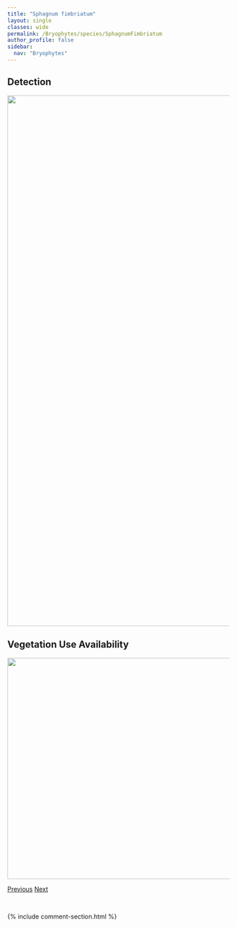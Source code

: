 ```yaml
---
title: "Sphagnum fimbriatum"
layout: single
classes: wide
permalink: /Bryophytes/species/SphagnumFimbriatum
author_profile: false
sidebar:
  nav: "Bryophytes"
---
```


<h2>Detection</h2>

<a href="https://drive.google.com/uc?export=view&id=1GTmdQzYv_qrw2vJT07XaZMfDSqosB5H5">
<img src="https://drive.google.com/uc?export=view&id=1GTmdQzYv_qrw2vJT07XaZMfDSqosB5H5" height = "1200" width = "800">
</a>


<h2>Vegetation Use Availability</h2>

<a href="https://drive.google.com/uc?export=view&id=1UiMZXyFRk6omIhcqSdjC2uLZ-ftvjHka">
<img src="https://drive.google.com/uc?export=view&id=1UiMZXyFRk6omIhcqSdjC2uLZ-ftvjHka" height = "500" width = "1000">
</a>


<a href="/DevelopmentWebsite/Bryophytes/species/SphagnumFallax" class="pagination--pager" title="Sphagnum fallax">Previous</a> <a href="/DevelopmentWebsite/Bryophytes/species/SphagnumFuscum" class="pagination--pager" title="Sphagnum fuscum">Next</a>

<p>&nbsp;</p>

{% include comment-section.html %}
